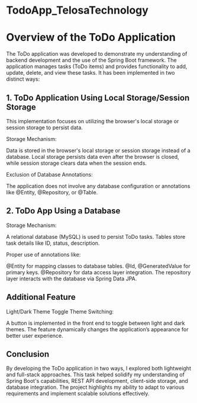 # TodoApp_TelosaTechnology

# Overview of the ToDo Application

The ToDo application was developed to demonstrate my understanding of backend development and the use of the Spring Boot framework. The application manages tasks (ToDo items) and provides functionality to add, update, delete, and view these tasks. It has been implemented in two distinct ways:

## 1. ToDo Application Using Local Storage/Session Storage

This implementation focuses on utilizing the browser's local storage or session storage to persist data.

Storage Mechanism:

Data is stored in the browser's local storage or session storage instead of a database.
Local storage persists data even after the browser is closed, while session storage clears data when the session ends.

Exclusion of Database Annotations:

The application does not involve any database configuration or annotations like @Entity, @Repository, or @Table.

## 2. ToDo App Using a Database

Storage Mechanism:

A relational database (MySQL) is used to persist ToDo tasks.
Tables store task details like ID, status, description.

Proper use of annotations like:

@Entity for mapping classes to database tables.
@Id, @GeneratedValue for primary keys.
@Repository for data access layer integration.
The repository layer interacts with the database via Spring Data JPA.

## Additional Feature

Light/Dark Theme Toggle Theme Switching:

A button is implemented in the front end to toggle between light and dark themes.
The feature dynamically changes the application’s appearance for better user experience.

## Conclusion
By developing the ToDo application in two ways, I explored both lightweight and full-stack approaches. This task helped solidify my understanding of Spring Boot's capabilities, REST API development, client-side storage, and database integration. The project highlights my ability to adapt to various requirements and implement scalable solutions effectively.
